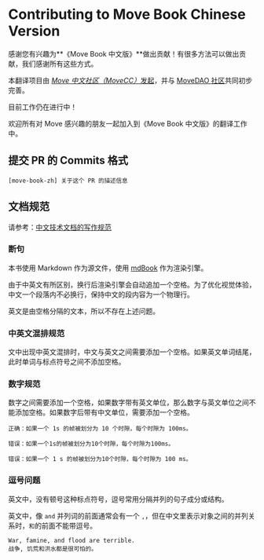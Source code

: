 # Contributing to Move Book Chinese Version

感谢您有兴趣为**《Move Book 中文版》**做出贡献！有很多方法可以做出贡献，我们感谢所有这些方式。

本翻译项目由 [*Move 中文社区（MoveCC）*](https://github.com/move-cc)[发起](https://github.com/move-language/move/issues/353)，并与 [MoveDAO 社区](https://github.com/move-dao)共同初步完善。

目前工作仍在进行中！

欢迎所有对 Move 感兴趣的朋友一起加入到《Move Book 中文版》的翻译工作中。

## 提交 PR 的 Commits 格式

```text
[move-book-zh] 关于这个 PR 的描述信息
```

## 文档规范

请参考：[中文技术文档的写作规范](https://github.com/ruanyf/document-style-guide)

### 断句

本书使用 Markdown 作为源文件，使用 [mdBook](https://github.com/rust-lang/mdBook) 作为渲染引擎。

由于中英文有所区别，换行后渲染引擎会自动追加一个空格。为了优化视觉体验，中文一个段落内不必换行，保持中文的段内容为一个物理行。

英文是由空格分隔的文本，所以不存在上述问题。

### 中英文混排规范

文中出现中英文混排时，中文与英文之间需要添加一个空格。如果英文单词结尾，此时单词与标点符号之间不添加空格。

### 数字规范

数字之间需要添加一个空格，如果数字带有英文单位，那么数字与英文单位之间不能添加空格。如果数字后带有中文单位，需要添加一个空格。

```text
正确：如果一个 1s 的帧被划分为 10 个时隙，每个时隙为 100ms。

错误：如果一个1s的帧被划分为10个时隙，每个时隙为100ms。

错误：如果一个 1 s 的帧被划分为10个时隙，每个时隙为 100 ms。
```

### 逗号问题

英文中，没有顿号这种标点符号，逗号常用分隔并列的句子成分或结构。

英文中，像 `and` 并列词的前面通常会有一个 `,`，但在中文里表示对象之间的并列关系时，`和`的前面不能带逗号。

```text
War, famine, and flood are terrible.
战争, 饥荒和洪水都是很可怕的。
```
